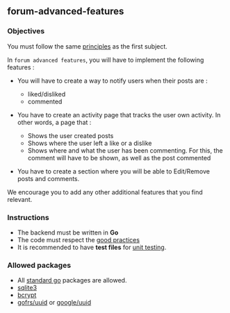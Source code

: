 ## forum-advanced-features

### Objectives

You must follow the same [principles](../README.md) as the first subject.

In `forum advanced features`, you will have to implement the following features :

- You will have to create a way to notify users when their posts are :

  - liked/disliked
  - commented

- You have to create an activity page that tracks the user own activity. In other words, a page that :

  - Shows the user created posts
  - Shows where the user left a like or a dislike
  - Shows where and what the user has been commenting. For this, the comment will have to be shown, as well as the post commented

- You have to create a section where you will be able to Edit/Remove posts and comments.

We encourage you to add any other additional features that you find relevant.

### Instructions

- The backend must be written in **Go**
- The code must respect the [good practices](../../good-practices/README.md)
- It is recommended to have **test files** for [unit testing](https://go.dev/doc/tutorial/add-a-test).

### Allowed packages

- All [standard go](https://golang.org/pkg/) packages are allowed.
- [sqlite3](https://github.com/mattn/go-sqlite3)
- [bcrypt](https://pkg.go.dev/golang.org/x/crypto/bcrypt)
- [gofrs/uuid](https://github.com/gofrs/uuid) or [google/uuid](https://github.com/google/uuid)
